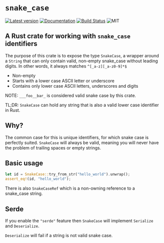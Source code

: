 # `snake_case`

[![Latest version](https://img.shields.io/crates/v/snake_case.svg)](https://crates.io/crates/snake_case)
[![Documentation](https://docs.rs/snake_case/badge.svg)](https://docs.rs/snake_case)
[![Build Status](https://github.com/emilk/snake_case/workflows/CI/badge.svg)](https://github.com/emilk/snake_case/actions?workflow=CI)
![MIT](https://img.shields.io/badge/license-MIT-blue.svg)


## A Rust crate for working with `snake_case` identifiers

The purpose of this crate is to expose the type `SnakeCase`, a wrapper around a `String` that can only contain valid, non-empty snake_case without leading digits. In other words, it always matches `^[_a-z][_a-z0-9]*$`

* Non-empty
* Starts with a lower case ASCII letter or underscore
* Contains only lower case ASCII letters, underscores and digits

NOTE: `___foo__bar_` is considered valid snake case by this crate.

TL;DR: `SnakeCase` can hold any string that is also a valid lower case identifier in Rust.

## Why?
The common case for this is unique identifiers, for which snake case is perfectly suited. `SnakeCase` will always be valid, meaning you will never have the problem of trailing spaces or empty strings.

## Basic usage
``` rust
let id = SnakeCase::try_from_str("hello_world").unwrap();
assert_eq!(id, "hello_world");
```

There is also `SnakeCaseRef` which is a non-owning reference to a snake_case string.

## Serde
If you enable the `"serde"` feature then `SnakeCase` will implement `Serialize` and `Deserialize`.

`Deserialize` will fail if a string is not valid snake case.
